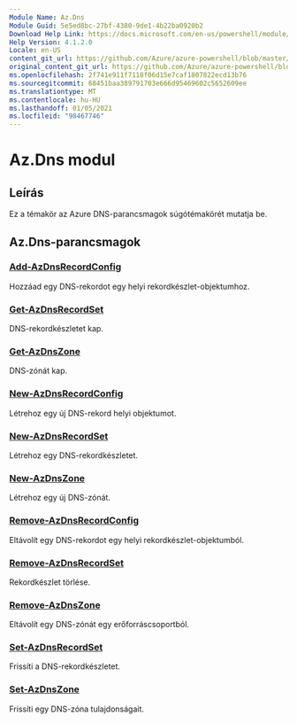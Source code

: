 ```yaml
---
Module Name: Az.Dns
Module Guid: 5e5ed8bc-27bf-4380-9de1-4b22ba0920b2
Download Help Link: https://docs.microsoft.com/en-us/powershell/module/az.dns
Help Version: 4.1.2.0
Locale: en-US
content_git_url: https://github.com/Azure/azure-powershell/blob/master/src/Dns/Dns/help/Az.DNS.md
original_content_git_url: https://github.com/Azure/azure-powershell/blob/master/src/Dns/Dns/help/Az.DNS.md
ms.openlocfilehash: 2f741e911f7118f06d15e7caf1807822ecd13b76
ms.sourcegitcommit: 68451baa389791703e666d95469602c5652609ee
ms.translationtype: MT
ms.contentlocale: hu-HU
ms.lasthandoff: 01/05/2021
ms.locfileid: "98467746"
---
```

# Az.Dns modul
## Leírás
Ez a témakör az Azure DNS-parancsmagok súgótémakörét mutatja be.

## Az.Dns-parancsmagok
### [Add-AzDnsRecordConfig](Add-AzDnsRecordConfig.md)
Hozzáad egy DNS-rekordot egy helyi rekordkészlet-objektumhoz.

### [Get-AzDnsRecordSet](Get-AzDnsRecordSet.md)
DNS-rekordkészletet kap.

### [Get-AzDnsZone](Get-AzDnsZone.md)
DNS-zónát kap.

### [New-AzDnsRecordConfig](New-AzDnsRecordConfig.md)
Létrehoz egy új DNS-rekord helyi objektumot.

### [New-AzDnsRecordSet](New-AzDnsRecordSet.md)
Létrehoz egy DNS-rekordkészletet.

### [New-AzDnsZone](New-AzDnsZone.md)
Létrehoz egy új DNS-zónát.

### [Remove-AzDnsRecordConfig](Remove-AzDnsRecordConfig.md)
Eltávolít egy DNS-rekordot egy helyi rekordkészlet-objektumból.

### [Remove-AzDnsRecordSet](Remove-AzDnsRecordSet.md)
Rekordkészlet törlése.

### [Remove-AzDnsZone](Remove-AzDnsZone.md)
Eltávolít egy DNS-zónát egy erőforráscsoportból.

### [Set-AzDnsRecordSet](Set-AzDnsRecordSet.md)
Frissíti a DNS-rekordkészletet.

### [Set-AzDnsZone](Set-AzDnsZone.md)
Frissíti egy DNS-zóna tulajdonságait.

